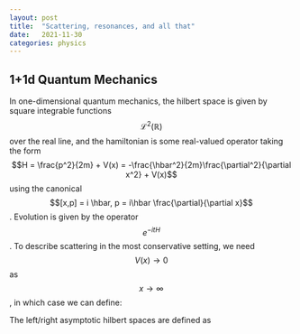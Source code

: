 ```yaml
---
layout: post
title:  "Scattering, resonances, and all that"
date:   2021-11-30 
categories: physics
---
```


## 1+1d Quantum Mechanics

In one-dimensional quantum mechanics, the hilbert space is given by square integrable functions $$\mathcal{L}^2(\mathbb{R})$$ over the real line, and the hamiltonian is some real-valued operator taking the form $$H = \frac{p^2}{2m} + V(x) = -\frac{\hbar^2}{2m}\frac{\partial^2}{\partial x^2} + V(x)$$ using the canonical $$[x,p] = i \hbar, p = i\hbar \frac{\partial}{\partial x}$$. Evolution is given by the operator $$e^{-itH}$$. To describe scattering in the most conservative setting, we need $$V(x) \to 0$$ as $$x \to \infty$$, in which case we can define: 

<def>The left/right asymptotic hilbert spaces are defined as </def>
